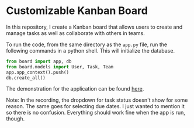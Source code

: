 # Customizable Kanban Board
In this repository, I create a Kanban board that allows users to create and manage tasks as well as collaborate with others in teams.

To run the code, from the same directory as the `app.py` file, run the following commands in a python shell. This will initialize the database.

``` python
from board import app, db
from board.models import User, Task, Team
app.app_context().push()
db.create_all()
```

The demonstration for the application can be found [here](https://www.loom.com/share/bd32354138f844bdbb07046a0903675c).

Note: In the recording, the dropdown for task status doesn't show for some reason. The same goes for selecting due dates. I just wanted to mention it so there is no confusion. Everything should work fine when the app is run, though.
